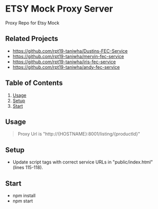 # ETSY Mock Proxy Server
Proxy Repo for Etsy Mock

## Related Projects

- https://github.com/rpt19-taniwha/Dustins-FEC-Service
- https://github.com/rpt19-taniwha/mervin-fec-service
- https://github.com/rpt19-taniwha/iris-fec-service
- https://github.com/rpt19-taniwha/andy-fec-service

## Table of Contents

1. [Usage](#Usage)
2. [Setup](#Setup)
3. [Start](#Start)

## Usage

> Proxy Url is "http://{HOSTNAME}:8001/listing/{productId}"

## Setup
- Update script tags with correct service URLs in "public/index.html" (lines 115-118).

## Start
- npm install
- npm start
